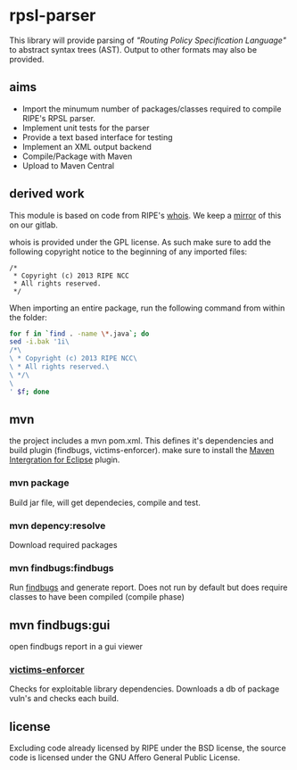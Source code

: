 # rpsl-parser
This library will provide parsing of _"Routing Policy Specification Language"_ to  abstract syntax trees (AST). Output to other formats may also be provided.

## aims
 + Import the minumum number of packages/classes required to compile RIPE's RPSL parser.
 + Implement unit tests for the parser
 + Provide a text based interface for testing
 + Implement an XML output backend
 + Compile/Package with Maven
 + Upload to Maven Central

## derived work
This module is based on code from RIPE's [whois](https://github.com/RIPE-NCC/whois). We keep a [mirror](https://gitlab.cecs.anu.edu.au/abn-comp3100/ripe-whois-client) of this on our gitlab.

whois is provided under the GPL license. As such make sure to add the following copyright notice to the beginning of any imported files:

    /*
     * Copyright (c) 2013 RIPE NCC
     * All rights reserved.
     */

When importing an entire package, run the following command from within the folder:

```bash
for f in `find . -name \*.java`; do                                                       ⏎
sed -i.bak '1i\
/*\
\ * Copyright (c) 2013 RIPE NCC\
\ * All rights reserved.\
\ */\
\
' $f; done
```

## mvn
the project includes a mvn pom.xml. This defines it's dependencies and build plugin (findbugs, victims-enforcer).
make sure to install the [Maven Intergration for Eclipse](http://www.eclipse.org/m2e/) plugin.

### mvn package
Build jar file, will get dependecies, compile and test.

### mvn depency:resolve
Download required packages

### mvn findbugs:findbugs
Run [findbugs](https://github.com/h3xstream/find-sec-bugs/wiki/Maven-configuration) and generate report. Does not run by default but does require classes to have been compiled (compile phase)

## mvn findbugs:gui
open findbugs report in a gui viewer

### [victims-enforcer](https://github.com/victims/victims-enforcer)
Checks for exploitable library dependencies. Downloads a db of package vuln's and checks each build.

## license
Excluding code already licensed by RIPE under the BSD license, the source code is licensed under the GNU Affero General Public License.
